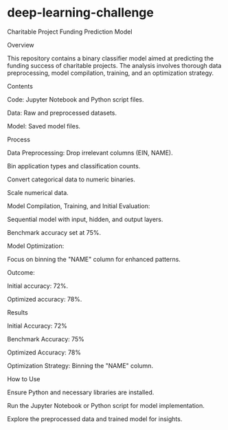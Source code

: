 # deep-learning-challenge

Charitable Project Funding Prediction Model

Overview

This repository contains a binary classifier model aimed at predicting the funding success of charitable projects. The analysis involves thorough data preprocessing, model compilation, training, and an optimization strategy.

Contents

Code: Jupyter Notebook and Python script files.


Data: Raw and preprocessed datasets.


Model: Saved model files.


Process

Data Preprocessing:
Drop irrelevant columns (EIN, NAME).


Bin application types and classification counts.


Convert categorical data to numeric binaries.


Scale numerical data.


Model Compilation, Training, and Initial Evaluation:


Sequential model with input, hidden, and output layers.


Benchmark accuracy set at 75%.


Model Optimization:


Focus on binning the "NAME" column for enhanced patterns.


Outcome:


Initial accuracy: 72%.


Optimized accuracy: 78%.


Results

Initial Accuracy: 72%


Benchmark Accuracy: 75%


Optimized Accuracy: 78%


Optimization Strategy: Binning the "NAME" column.


How to Use

Ensure Python and necessary libraries are installed.


Run the Jupyter Notebook or Python script for model implementation.


Explore the preprocessed data and trained model for insights.
